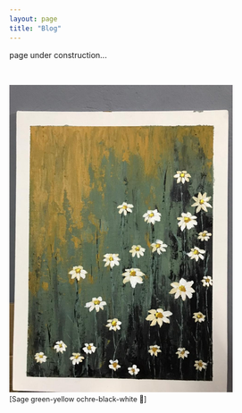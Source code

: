 ```yaml
---
layout: page
title: "Blog"
---
```


page under construction...


 &nbsp;    

<html>
  <body>
    <img width="400" height="550" src="/2021_lockdown.JPG" alt="painting1">
    <figcaption align = "left"><span style="font-size:0.9em;">[Sage green-yellow ochre-black-white 🎨]</span></figcaption>
  </body>
</html> 

 &nbsp;    

 &nbsp;    

 &nbsp;    
